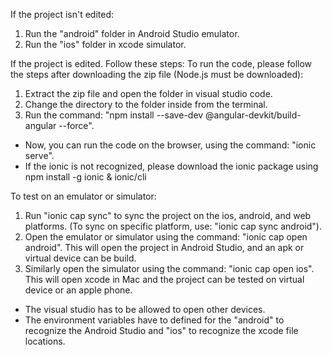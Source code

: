 If the project isn't edited:
1. Run the "android" folder in Android Studio emulator. 
2. Run the "ios" folder in xcode simulator. 


If the project is edited. Follow these steps:
To run the code, please follow the steps after downloading the zip file (Node.js must be downloaded):
  1. Extract the zip file and open the folder in visual studio code.
  2. Change the directory to the folder inside from the terminal.
  3. Run the command: "npm install --save-dev @angular-devkit/build-angular --force".
- Now, you can run the code on the browser, using the command: "ionic serve".
- If the ionic is not recognized, please download the ionic package using npm install -g ionic & ionic/cli

To test on an emulator or simulator:
  1. Run "ionic cap sync" to sync the project on the ios, android, and web platforms. (To sync on specific platform, use: "ionic cap sync android").
  2. Open the emulator or simulator using the command: "ionic cap open android". This will open the project in Android Studio, and an apk or virtual device can be build.
  3. Similarly open the simulator using the command: "ionic cap open ios". This will open xcode in Mac and the project can be tested on virtual device or an apple phone.
- The visual studio has to be allowed to open other devices.
- The environment variables have to defined for the "android" to recognize the Android Studio and "ios" to recognize the xcode file locations.
